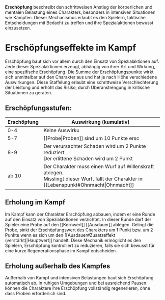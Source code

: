 **Erschöpfung** beschreibt den schrittweisen Anstieg der körperlichen und mentalen Belastung eines Charakters, besonders in intensiven Situationen wie Kämpfen. Dieser Mechanismus erlaubt es den Spielern, taktische Entscheidungen mit Bedacht zu treffen und ihre Spezialaktionen bewusst einzusetzen.
# Erschöpfungseffekte im Kampf
Erschöpfung baut sich vor allem durch den Einsatz von Spezialaktionen auf. Jede dieser Spezialaktionen erzeugt, abhängig von ihrer Art und Wirkung, eine spezifische Erschöpfung. Die Summe der Erschöpfungspunkte wirkt sich unmittelbar auf den Charakter aus und hat je nach Höhe verschiedene Auswirkungen. Diese Staffelung erlaubt eine schrittweise Verschlechterung der Leistung und erhöht das Risiko, durch Überanstrengung in kritische Situationen zu geraten.

## Erschöpfungsstufen:
| Erschöpfung | Auswirkung (kumulativ)                                                                                                                      |
| ----------- | ------------------------------------------------------------------------------------------------------------------------------------------- |
| 0-4         | Keine Auswirku                                                                                                                              |
| 5-7         | [[Probe\|Proben]] sind um 10 Punkte ersc                                                                                                    |
| 8-9         | Der verursachter Schaden wird um 2 Punkte reduziert<br>Der erlittene Schaden wird um 2 Punkt                                                |
| ab 10       | Der Charakter muss einen Wurf auf Willenskraft ablegen.<br>Misslingt dieser Wurf, fällt der Charakter in [[Lebenspunkt#Ohnmacht\|Ohnmacht]] |
## Erholung im Kampf
Im Kampf kann der Charakter Erschöpfung abbauen, indem er eine Runde auf den Einsatz von Spezialaktionen verzichtet. In dieser Runde darf der Spieler eine Probe auf den [[Kernwert]] [[Ausdauer]] ablegen. Gelingt die Probe, sinkt der Erschöpfungswert des Charakters um 1 Punkt bzw. um 2 Punkte wenn es sich um den [[Ausdauer#Zusatzeffekt (verstärkt)|Hauptwert]] handelt. Diese Mechanik ermöglicht es den Spielern, Erschöpfung kontrolliert zu reduzieren, falls sie sich bewusst für eine kurze Regenerationsphase im Kampf entscheiden.

## Erholung außerhalb des Kampfes
Außerhalb von Kampf und intensiven Belastungen baut sich Erschöpfung automatisch ab. In ruhigen Umgebungen und bei ausreichend Pausen können die Charaktere ihre Erschöpfung vollständig regenerieren, ohne dass Proben erforderlich sind.